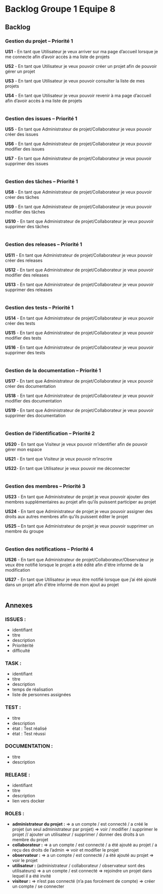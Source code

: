 
# Backlog Groupe 1 Equipe 8


## Backlog

### **Gestion du projet** – Priorité 1

**US1** - En tant que Utilisateur je veux arriver sur ma page d’accueil lorsque je me connecte afin d’avoir accès à ma liste de projets

**US2** - En tant que Utilisateur je veux pouvoir créer un projet afin de pouvoir gérer un projet

**US3** - En tant que Utilisateur je veux pouvoir consulter la liste de mes projets

**US4** - En tant que Utilisateur je veux pouvoir revenir à ma page d’accueil afin d’avoir accès à ma liste de projets
</br></br>

### **Gestion des issues** – Priorité 1

**US5** - En tant que Administrateur de projet/Collaborateur je veux pouvoir créer des issues

**US6** - En tant que Administrateur de projet/Collaborateur je veux pouvoir modifier des issues

**US7** - En tant que Administrateur de projet/Collaborateur je veux pouvoir supprimer des issues
</br></br>

### **Gestion des tâches** – Priorité 1

**US8** - En tant que Administrateur de projet/Collaborateur je veux pouvoir créer des tâches

**US9** - En tant que Administrateur de projet/Collaborateur je veux pouvoir modifier des tâches

**US10** - En tant que Administrateur de projet/Collaborateur je veux pouvoir supprimer des tâches
</br></br>

### **Gestion des releases** – Priorité 1

**US11** - En tant que Administrateur de projet/Collaborateur je veux pouvoir créer des releases

**US12** - En tant que Administrateur de projet/Collaborateur je veux pouvoir modifier des releases

**US13** - En tant que Administrateur de projet/Collaborateur je veux pouvoir supprimer des releases
</br></br>

### **Gestion des tests** – Priorité 1

**US14** - En tant que Administrateur de projet/Collaborateur je veux pouvoir créer des tests

**US15** - En tant que Administrateur de projet/Collaborateur je veux pouvoir modifier des tests

**US16** - En tant que Administrateur de projet/Collaborateur je veux pouvoir supprimer des tests
</br></br>

### **Gestion de la documentation** – Priorité 1

**US17** - En tant que Administrateur de projet/Collaborateur je veux pouvoir créer des documentation

**US18** - En tant que Administrateur de projet/Collaborateur je veux pouvoir modifier des documentation

**US19** - En tant que Administrateur de projet/Collaborateur je veux pouvoir supprimer des documentation
</br></br>

### **Gestion de l’identification** – Priorité 2

**US20** - En tant que Visiteur je veux pouvoir m’identifier afin de pouvoir gérer mon espace

**US21** - En tant que Visiteur je veux pouvoir m’inscrire

**US22**- En tant que Utilisateur je veux pouvoir me déconnecter
</br></br>

### **Gestion des membres** – Priorité 3

**US23** - En tant que Administrateur de projet je veux pouvoir ajouter des membres supplémentaires au projet afin qu’ils puissent participer au projet

**US24** - En tant que Administrateur de projet je veux pouvoir assigner des droits aux autres membres afin qu’ils puissent éditer le projet

**US25** – En tant que Administrateur de projet je veux pouvoir supprimer un membre du groupe
</br></br>

### **Gestion des notifications** – Priorité 4

**US26** - En tant que Administrateur de projet/Collaborateur/Observateur je veux être notifié lorsque le projet a été édité afin d'être informé de la modification

**US27** - En tant que Utilisateur je veux être notifié lorsque que j’ai été ajouté dans un projet afin d'être informé de mon ajout au projet
</br></br>

## Annexes

### ISSUES :
- identifiant
- titre
- description
- Prioritérité
- difficulté

### TASK :
- identifiant
- titre
- description
- temps de réalisation 
- liste de personnes assignées

### TEST : 
- titre
- description 
- état : Test réalisé
- état : Test réussi

### DOCUMENTATION : 
- titre
- description

### RELEASE : 
- identifiant 
- titre
- description
- lien vers docker

### ROLES : 
- **administrateur du projet :**
	=> a un compte / est connecté / a créé le projet (un seul administrateur par projet)
	=> voir / modifier / supprimer le projet // ajouter un utilisateur / supprimer / donner des droits à un membre du projet
- **collaborateur :**
	=> a un compte / est connecté / a été ajouté au projet / a reçu des droits de l’admin
	=> voir et modifier le projet
- **observateur :**
	=> a un compte / est connecté / a été ajouté au projet
	=> voir le projet
- **utilisateur :** (administrateur / collaborateur / observateur sont des utilisateurs)
	=> a un compte / est connecté
	=> rejoindre un projet dans lequel il a été invité
- **visiteur :**
	=> n’est pas connecté (n’a pas forcément de compte)
	=> créer un compte / se connecter